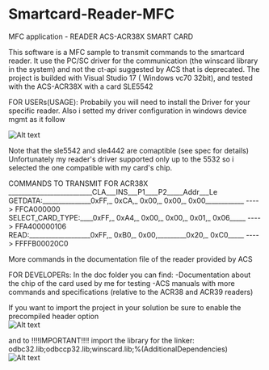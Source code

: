 # Smartcard-Reader-MFC
MFC application - READER ACS-ACR38X SMART CARD

This software is a MFC sample to transmit commands to the smartcard reader.
It use the PC/SC driver for the communication (the winscard library in the system) and not the ct-api suggested by ACS that is deprecated.
The project is builded with Visual Studio 17  ( Windows vc70 32bit), and tested with the ACS-ACR38X with a card SLE5542


FOR USERs(USAGE):
  Probabily you will need to install the Driver for your specific reader. Also i setted my driver configuration in windows device mgmt as it follow<br />

  ![Alt text](https://github.com/johnMinelli/Smartcard-Reader-MFC/images/devices.png?raw=true "device settings")

  Note that the sle5542 and sle4442 are comaptible (see spec for details)
  Unfortunately my reader's driver supported only up to the 5532 so i selected the one compatible with my card's chip.

  COMMANDS TO TRANSMIT FOR ACR38X<br />
  \_\_\_\_\_\_\_\_\_\_\_\_\_\_\_\_\_\_\_\_\_\_\_\_\_\_CLA\_\_\_INS\_\_\_P1\_\_\_\_P2\_\_\_\_\_Addr\_\_\_Le<br />
  GETDATA:\_\_\_\_\_\_\_\_\_\_\_\_\_\_\_0xFF,_ 0xCA,_ 0x00,_ 0x00,_ 0x00\_\_\_\_\_\_\_\_\_\_\_\_ ----> FFCA000000<br />
  SELECT_CARD_TYPE:\_\_\_\_0xFF,_ 0xA4,_ 0x00,_ 0x00,_ 0x01,_ 0x06_\_\_\_\_ ----> FFA400000106<br />
  READ:\_\_\_\_\_\_\_\_\_\_\_\_\_\_\_\_\_\_\_0xFF,_ 0xB0,_ 0x00,\_\_\_\_\_\_\_\_\_0x20,_ 0xC0\_\_\_\_\_ ----> FFFFB00020C0<br />

  More commands in the documentation file of the reader provided by ACS

FOR DEVELOPERs:
  In the doc folder you can find:
  -Documentation about the chip of the card used by me for testing
  -ACS manuals with more commands and specifications (relative to the ACR38 and ACR39 readers)

  If you want to import the project in your solution be sure to enable the precompiled header option<br />
  ![Alt text](https://github.com/johnMinelli/Smartcard-Reader-MFC/images/vscpp.png?raw=true "visual studio setting 1")

  and to !!!!IMPORTANT!!!! import the library for the linker: odbc32.lib;odbccp32.lib;winscard.lib;%(AdditionalDependencies)<br />
  ![Alt text](https://github.com/johnMinelli/Smartcard-Reader-MFC/images/vslinker.png?raw=true "visual studio setting 2")
